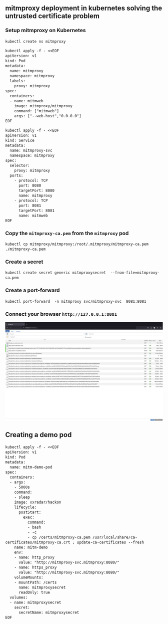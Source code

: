 

## mitmproxy deployment in kubernetes solving the untrusted certificate problem

### Setup mitmproxy on Kubernetes

```
kubectl create ns mitmproxy
```
```
kubectl apply -f - <<EOF
apiVersion: v1
kind: Pod
metadata:
  name: mitmproxy
  namespace: mitmproxy
  labels:
    proxy: mitmproxy
spec:
  containers:
  - name: mitmweb
    image: mitmproxy/mitmproxy
    command: ["mitmweb"]
    args: ["--web-host","0.0.0.0"]
EOF
```
```
kubectl apply -f - <<EOF
apiVersion: v1
kind: Service
metadata:
  name: mitmproxy-svc
  namespace: mitmproxy
spec:
  selector:
    proxy: mitmproxy
  ports:
    - protocol: TCP
      port: 8080
      targetPort: 8080
      name: mitmproxy
    - protocol: TCP
      port: 8081
      targetPort: 8081
      name: mitmweb
EOF
```

### Copy the `mitmproxy-ca.pem` from the `mitmproxy` pod
```
kubectl cp mitmproxy/mitmproxy:/root/.mitmproxy/mitmproxy-ca.pem  ./mitmproxy-ca.pem
```

### Create a secret 
```
kubectl create secret generic mitmproxysecret  --from-file=mitmproxy-ca.pem
```

### Create a port-forward
```
kubectl port-forward  -n mitmproxy svc/mitmproxy-svc  8081:8081
```

### Connect your browser `http://127.0.0.1:8081`
![mitmproxy](../images/mitmproxy.png)

## Creating a demo pod
```
kubectl apply -f - <<EOF
apiVersion: v1
kind: Pod
metadata:
  name: mitm-demo-pod
spec:
  containers:
  - args:
    - 5000s
    command:
    - sleep
    image: xxradar/hackon
    lifecycle:
      postStart:
        exec:
          command:
          - bash
          - -c
          - cp /certs/mitmproxy-ca.pem /usr/local/share/ca-certificates/mitmproxy-ca.crt ; update-ca-certificates --fresh
    name: mitm-demo
    env:
    - name: http_proxy
      value: "http://mitmproxy-svc.mitmproxy:8080/"
    - name: https_proxy
      value: "http://mitmproxy-svc.mitmproxy:8080/"
    volumeMounts:
    - mountPath: /certs
      name: mitmproxysecret
      readOnly: true
  volumes:
  - name: mitmproxysecret
    secret:
      secretName: mitmproxysecret
EOF
```
